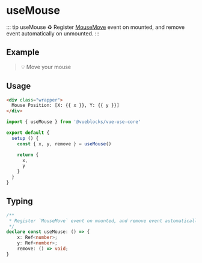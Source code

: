 # useMouse

::: tip useMouse
♻️  Register [MouseMove](https://developer.mozilla.org/en-US/docs/Web/API/Element/mousemove_event) event on mounted, and remove event automatically on unmounted.
:::

## Example

> 💡 Move your mouse

<ClientOnly>
  <UseMouseDemo />
</ClientOnly>

## Usage

```html
<div class="wrapper">
  Mouse Position: [X: {{ x }}, Y: {{ y }}]
</div>
```

```js
import { useMouse } from '@vueblocks/vue-use-core'

export default {
  setup () {
    const { x, y, remove } = useMouse()

    return {
      x,
      y
    }
  }
}
```

## Typing

```ts
/**
 * Register `MouseMove` event on mounted, and remove event automatically on unmounted.
 */
declare const useMouse: () => {
    x: Ref<number>;
    y: Ref<number>;
    remove: () => void;
}
```
